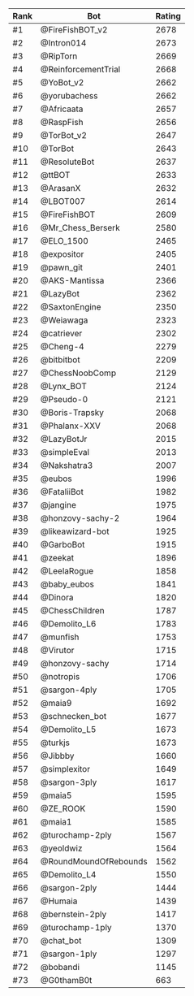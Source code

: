 Rank|Bot|Rating
---|---|---
#1|@FireFishBOT_v2|2678
#2|@Intron014|2673
#3|@RipTorn|2669
#4|@ReinforcementTrial|2668
#5|@YoBot_v2|2662
#6|@yorubachess|2662
#7|@Africaata|2657
#8|@RaspFish|2656
#9|@TorBot_v2|2647
#10|@TorBot|2643
#11|@ResoluteBot|2637
#12|@ttBOT|2633
#13|@ArasanX|2632
#14|@LBOT007|2614
#15|@FireFishBOT|2609
#16|@Mr_Chess_Berserk|2580
#17|@ELO_1500|2465
#18|@expositor|2405
#19|@pawn_git|2401
#20|@AKS-Mantissa|2366
#21|@LazyBot|2362
#22|@SaxtonEngine|2350
#23|@Weiawaga|2323
#24|@catriever|2302
#25|@Cheng-4|2279
#26|@bitbitbot|2209
#27|@ChessNoobComp|2129
#28|@Lynx_BOT|2124
#29|@Pseudo-0|2121
#30|@Boris-Trapsky|2068
#31|@Phalanx-XXV|2068
#32|@LazyBotJr|2015
#33|@simpleEval|2013
#34|@Nakshatra3|2007
#35|@eubos|1996
#36|@FataliiBot|1982
#37|@jangine|1975
#38|@honzovy-sachy-2|1964
#39|@likeawizard-bot|1925
#40|@GarboBot|1915
#41|@zeekat|1896
#42|@LeelaRogue|1858
#43|@baby_eubos|1841
#44|@Dinora|1820
#45|@ChessChildren|1787
#46|@Demolito_L6|1783
#47|@munfish|1753
#48|@Virutor|1715
#49|@honzovy-sachy|1714
#50|@notropis|1706
#51|@sargon-4ply|1705
#52|@maia9|1692
#53|@schnecken_bot|1677
#54|@Demolito_L5|1673
#55|@turkjs|1673
#56|@Jibbby|1660
#57|@simplexitor|1649
#58|@sargon-3ply|1617
#59|@maia5|1595
#60|@ZE_ROOK|1590
#61|@maia1|1585
#62|@turochamp-2ply|1567
#63|@yeoldwiz|1564
#64|@RoundMoundOfRebounds|1562
#65|@Demolito_L4|1550
#66|@sargon-2ply|1444
#67|@Humaia|1439
#68|@bernstein-2ply|1417
#69|@turochamp-1ply|1370
#70|@chat_bot|1309
#71|@sargon-1ply|1297
#72|@bobandi|1145
#73|@G0thamB0t|663
